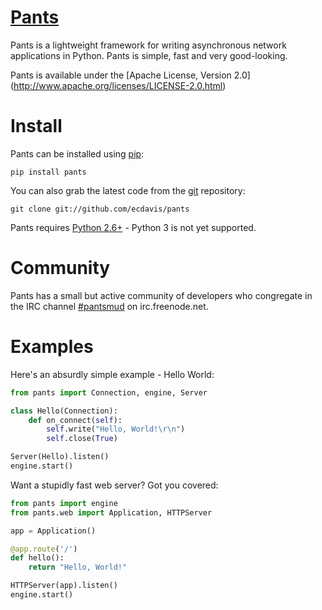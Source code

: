 [Pants](http://pantsweb.org/)
=============================
Pants is a lightweight framework for writing asynchronous network applications
in Python. Pants is simple, fast and very good-looking.

Pants is available under the [Apache License, Version 2.0]
(http://www.apache.org/licenses/LICENSE-2.0.html)

Install
=======
Pants can be installed using [pip](http://http://pypi.python.org/pypi/pip):

    pip install pants

You can also grab the latest code from the [git](http://git-scm.com/)
repository:

    git clone git://github.com/ecdavis/pants

Pants requires [Python 2.6+](http://python.org/) - Python 3 is not yet
supported.

Community
=========
Pants has a small but active community of developers who congregate in the IRC
channel [#pantsmud](http://webchat.freenode.net/?channels=pantsmud) on
irc.freenode.net.

Examples
========
Here's an absurdly simple example - Hello World:

```python
from pants import Connection, engine, Server

class Hello(Connection):
    def on_connect(self):
        self.write("Hello, World!\r\n")
        self.close(True)

Server(Hello).listen()
engine.start()
```

Want a stupidly fast web server? Got you covered:

```python
from pants import engine
from pants.web import Application, HTTPServer

app = Application()

@app.route('/')
def hello():
    return "Hello, World!"

HTTPServer(app).listen()
engine.start()
```

